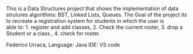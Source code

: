 
This is a Data Structures project that shows the implementation of data strutures algorithms: BST, Linked Lists, Queues.
The Goal of the project its to recreate a registration system for students in which the user is  
able to: 1. register and add classes, 2. Check the current roster, 3. drop a Student or a class , 4. check for roster.






Federico Urraca, 
Language: Java
IDE: VS code
